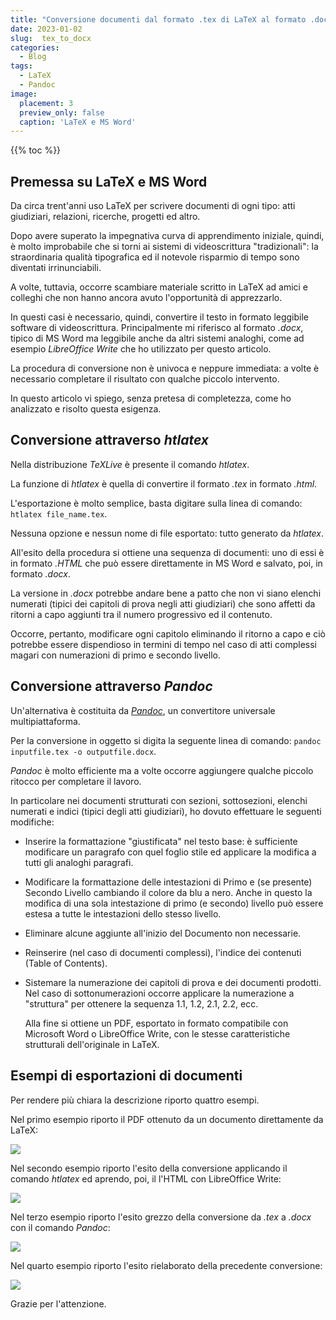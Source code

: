 ```yaml
---
title: "Conversione documenti dal formato .tex di LaTeX al formato .docx di MS Word"
date: 2023-01-02
slug:  tex_to_docx
categories:
  - Blog
tags:
  - LaTeX
  - Pandoc
image:
  placement: 3
  preview_only: false 
  caption: 'LaTeX e MS Word'
---
```


{{% toc %}}

## Premessa su LaTeX e MS Word

Da circa trent'anni uso LaTeX per scrivere documenti di ogni tipo: atti
giudiziari, relazioni, ricerche, progetti ed altro.

Dopo avere superato la impegnativa curva di apprendimento iniziale,
quindi, è molto improbabile che si torni ai sistemi di videoscrittura
"tradizionali": la straordinaria qualità tipografica ed il notevole
risparmio di tempo sono diventati irrinunciabili.

A volte, tuttavia, occorre scambiare materiale scritto in LaTeX ad amici
e colleghi che non hanno ancora avuto l'opportunità di apprezzarlo.

In questi casi è necessario, quindi, convertire il testo in formato
leggibile software di videoscrittura. Principalmente mi riferisco al
formato *.docx*, tipico di MS Word ma leggibile anche da altri sistemi
analoghi, come ad esempio *LibreOffice Write* che ho utilizzato per
questo articolo.

La procedura di conversione non è univoca e neppure immediata: a volte è
necessario completare il risultato con qualche piccolo intervento.

In questo articolo vi spiego, senza pretesa di completezza, come ho
analizzato e risolto questa esigenza.

## Conversione attraverso *htlatex*

Nella distribuzione *TeXLive* è presente il comando *htlatex*.

La funzione di *htlatex* è quella di convertire il formato *.tex* in
formato *.html*.

L'esportazione è molto semplice, basta digitare sulla linea di comando:
`htlatex file_name.tex`.

Nessuna opzione e nessun nome di file esportato: tutto generato da
*htlatex*.

All'esito della procedura si ottiene una sequenza di documenti: uno di
essi è in formato *.HTML* che può essere direttamente in MS Word e
salvato, poi, in formato *.docx*.

La versione in *.docx* potrebbe andare bene a patto che non vi siano
elenchi numerati (tipici dei capitoli di prova negli atti giudiziari)
che sono affetti da ritorni a capo aggiunti tra il numero progressivo ed
il contenuto.

Occorre, pertanto, modificare ogni capitolo eliminando il ritorno a capo
e ciò potrebbe essere dispendioso in termini di tempo nel caso di atti
complessi magari con numerazioni di primo e secondo livello.

## Conversione attraverso *Pandoc*

Un'alternativa è costituita da *[Pandoc](https://pandoc.org/)*, un
convertitore universale multipiattaforma.

Per la conversione in oggetto si digita la seguente linea di comando:
`pandoc inputfile.tex -o outputfile.docx`.

*Pandoc* è molto efficiente ma a volte occorre aggiungere qualche
piccolo ritocco per completare il lavoro.

In particolare nei documenti strutturati con sezioni, sottosezioni,
elenchi numerati e indici (tipici degli atti giudiziari), ho dovuto
effettuare le seguenti modifiche:

- Inserire la formattazione "giustificata" nel testo base: è sufficiente
  modificare un paragrafo con quel foglio stile ed applicare la modifica
  a tutti gli analoghi paragrafi.

- Modificare la formattazione delle intestazioni di Primo e (se
  presente) Secondo Livello cambiando il colore da blu a nero. Anche in
  questo la modifica di una sola intestazione di primo (e secondo)
  livello può essere estesa a tutte le intestazioni dello stesso
  livello.

- Eliminare alcune aggiunte all'inizio del Documento non necessarie.

- Reinserire (nel caso di documenti complessi), l'indice dei contenuti
  (Table of Contents).

- Sistemare la numerazione dei capitoli di prova e dei documenti
  prodotti. Nel caso di sottonumerazioni occorre applicare la
  numerazione a "struttura" per ottenere la sequenza 1.1, 1.2, 2.1, 2.2,
  ecc.

  Alla fine si ottiene un PDF, esportato in formato compatibile con
  Microsoft Word o LibreOffice Write, con le stesse caratteristiche
  strutturali dell'originale in LaTeX.

## Esempi di esportazioni di documenti

Per rendere più chiara la descrizione riporto quattro esempi.

Nel primo esempio riporto il PDF ottenuto da un documento direttamente
da LaTeX:

![](esempio_latex_it.png)

Nel secondo esempio riporto l'esito della conversione applicando il
comando *htlatex* ed aprendo, poi, il l'HTML con LibreOffice Write:

![](esempio_htlatex_it.png)

Nel terzo esempio riporto l'esito grezzo della conversione da *.tex* a
*.docx* con il comando *Pandoc*:

![](esempio_docx_origin_it.png)

Nel quarto esempio riporto l'esito rielaborato della precedente
conversione:

![](esempio_docx_elaborato_it.png)

Grazie per l'attenzione.
